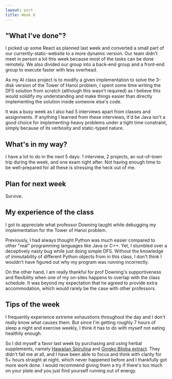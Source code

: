 ```yaml
---
layout: post
title: Week 6
---
```


"What I've done"? 
---

I picked up some React as planned last week and converted a small part of our currently-static-website to a more dynamic version. Our team didn't meet in person a lot this week because most of the tasks can be done remotely. We also divided our group into a back-end group and a front-end group to execute faster with less overhead.

As my AI class project is to modify a given implementation to solve the 3-disk version of the Tower of Hanoi problem, I spent some time writing the DFS solution from scratch (although this wasn't required) as I believe this would solidify my understanding and make things easier than directly implementing the solution inside someone else's code.

It was a busy week as I also had 5 interviews apart from classes and assignments. If anything I learned from these interviews, it'd be Java isn't a good choice for implementing-heavy problems under a tight time constraint, simply because of its verbosity and static-typed nature.

What's in my way?
---

I have a lot to do in the next 5 days: 1 interview, 2 projects, an out-of-town trip during the week, and one exam right after. Not having enough time to be well-prepared for all these is stressing the heck out of me.

Plan for next week
---

Survive.

My experience of the class
---

I got to appreciate what professor Downing taught while debugging my implementation for the Tower of Hanoi problem.

Previously, I had always thought Python was much easier compared to other "real" programming languages like Java or C++. Yet, I stumbled over a deceptively nasty bug while just doing simple DFS. Without the knowledge of immutability of different Python objects from in this class, I don't think I wouldn't have figured out why my program was running incorrectly.

On the other hand, I am really thankful for prof Downing's supportiveness and flexibility when one of my on-sites happens to overlap with the class schedule. It was beyond my expectation that he agreed to provide extra accommodation, which would rarely be the case with other professors.

Tips of the week 
---
I frequently experience extreme exhaustions throughout the day and I don't really know what causes them. But since I'm getting roughly 7 hours of sleep a night and exercise weekly, I think it has to do with myself not eating healthily enough. 

So I did myself a favor last week by purchasing and using herbal supplements, namely [Hawaiian Spirulina](https://www.amazon.com/gp/product/B0039ITKRY/ref=oh_aui_detailpage_o00_s00?ie=UTF8&th=1) and [Gingko Biloba extract](https://www.amazon.com/gp/product/B071RY61KV/ref=oh_aui_detailpage_o00_s01?ie=UTF8&psc=1). They didn't fail me at all, and I have been able to focus and think with clarity for 5+ hours straight at night, which never happened before and I thankfully got more work done. I would recommend giving them a try if there's too much on your plate and you just find yourself running out of energy.